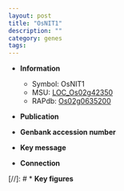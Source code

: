 ```yaml
---
layout: post
title: "OsNIT1"
description: ""
category: genes
tags: 
---
```


* **Information**  
    + Symbol: OsNIT1  
    + MSU: [LOC_Os02g42350](http://rice.uga.edu/cgi-bin/ORF_infopage.cgi?orf=LOC_Os02g42350)  
    + RAPdb: [Os02g0635200](http://rapdb.dna.affrc.go.jp/viewer/gbrowse_details/irgsp1?name=Os02g0635200)  

* **Publication**  

* **Genbank accession number**  

* **Key message**  

* **Connection**  

[//]: # * **Key figures**  


